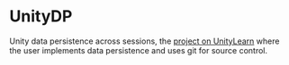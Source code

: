 # UnityDP
Unity data persistence across sessions, the [project on UnityLearn](https://learn.unity.com/tutorial/submission-data-persistence-in-a-new-repo) where the user implements data persistence and uses git for source control.
